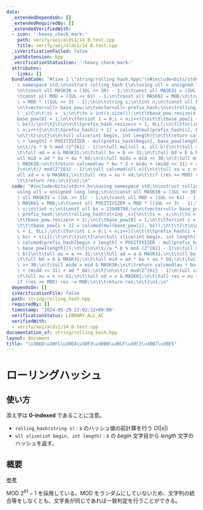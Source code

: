 ```yaml
---
data:
  _extendedDependsOn: []
  _extendedRequiredBy: []
  _extendedVerifiedWith:
  - icon: ':heavy_check_mark:'
    path: verify/aoj/alds1/14_B.test.cpp
    title: verify/aoj/alds1/14_B.test.cpp
  _isVerificationFailed: false
  _pathExtension: hpp
  _verificationStatusIcon: ':heavy_check_mark:'
  attributes:
    links: []
  bundledCode: "#line 1 \"string/rolling_hash.hpp\"\n#include<bits/stdc++.h>\nusing\
    \ namespace std;\n\nstruct rolling_hash {\n\tusing ull = unsigned long long;\n\
    \n\tconst ull MASK30 = (1UL << 30) - 1;\n\tconst ull MASK31 = (1UL << 31) - 1;\n\
    \tconst ull MOD = (1UL << 61) - 1;\n\tconst ull MASK61 = MOD;\n\tconst ull POSITIVIZER\
    \ = MOD * ((1UL << 3) - 1);\n\n\tstring s;\n\tint n;\n\tconst ull bs = 23948798;\n\
    \n\tvector<ull> base_pow;\n\tvector<ull> prefix_hash;\n\n\trolling_hash(string\
    \ _s){\n\t\ts = _s;\n\t\tn = int(s.size());\n\t\tbase_pow.resize(n + 1);\n\t\t\
    base_pow[0] = 1;\n\t\tfor(int i = 0;i < n;i++){\n\t\t\tbase_pow[i + 1] = calcmod(mul(base_pow[i],\
    \ bs));\n\t\t}\t\n\n\t\tprefix_hash.resize(n + 1, 0LL);\n\t\tfor(int i = 0;i <\
    \ n;i++){\n\t\t\tprefix_hash[i + 1] = calcmod(mul(prefix_hash[i], bs) + s[i]);\t\
    \n\t\t}\n\t}\n\n\tull slice(int begin, int length){\n\t\treturn calcmod(prefix_hash[begin\
    \ + length] + POSITIVIZER - mul(prefix_hash[begin], base_pow[length]));\n\t}\n\
    \n\t//a * b % mod (2^{61} - 1)\n\tull mul(ull a, ull b){\n\t\tull au = a >> 31;\n\
    \t\tull ad = a & MASK31;\n\t\tull bu = b >> 31;\n\t\tull bd = b & MASK31;\n\t\t\
    ull mid = ad * bu + au * bd;\n\t\tull midu = mid >> 30;\n\t\tull midd = mid &\
    \ MASK30;\n\t\treturn calcmod(au * bu * 2 + midu + (midd << 31) + ad * bd);\n\t\
    }\n\n\t// mod(2^{61} - 1)\n\tull calcmod(ull x){\n\t\tull xu = x >> 61;\n\t\t\
    ull xd = x & MASK61;\n\t\tull res = xu + xd;\n\t\tif (res >= MOD) res -= MOD;\n\
    \t\treturn res;\n\t}\n};\n"
  code: "#include<bits/stdc++.h>\nusing namespace std;\n\nstruct rolling_hash {\n\t\
    using ull = unsigned long long;\n\n\tconst ull MASK30 = (1UL << 30) - 1;\n\tconst\
    \ ull MASK31 = (1UL << 31) - 1;\n\tconst ull MOD = (1UL << 61) - 1;\n\tconst ull\
    \ MASK61 = MOD;\n\tconst ull POSITIVIZER = MOD * ((1UL << 3) - 1);\n\n\tstring\
    \ s;\n\tint n;\n\tconst ull bs = 23948798;\n\n\tvector<ull> base_pow;\n\tvector<ull>\
    \ prefix_hash;\n\n\trolling_hash(string _s){\n\t\ts = _s;\n\t\tn = int(s.size());\n\
    \t\tbase_pow.resize(n + 1);\n\t\tbase_pow[0] = 1;\n\t\tfor(int i = 0;i < n;i++){\n\
    \t\t\tbase_pow[i + 1] = calcmod(mul(base_pow[i], bs));\n\t\t}\t\n\n\t\tprefix_hash.resize(n\
    \ + 1, 0LL);\n\t\tfor(int i = 0;i < n;i++){\n\t\t\tprefix_hash[i + 1] = calcmod(mul(prefix_hash[i],\
    \ bs) + s[i]);\t\n\t\t}\n\t}\n\n\tull slice(int begin, int length){\n\t\treturn\
    \ calcmod(prefix_hash[begin + length] + POSITIVIZER - mul(prefix_hash[begin],\
    \ base_pow[length]));\n\t}\n\n\t//a * b % mod (2^{61} - 1)\n\tull mul(ull a, ull\
    \ b){\n\t\tull au = a >> 31;\n\t\tull ad = a & MASK31;\n\t\tull bu = b >> 31;\n\
    \t\tull bd = b & MASK31;\n\t\tull mid = ad * bu + au * bd;\n\t\tull midu = mid\
    \ >> 30;\n\t\tull midd = mid & MASK30;\n\t\treturn calcmod(au * bu * 2 + midu\
    \ + (midd << 31) + ad * bd);\n\t}\n\n\t// mod(2^{61} - 1)\n\tull calcmod(ull x){\n\
    \t\tull xu = x >> 61;\n\t\tull xd = x & MASK61;\n\t\tull res = xu + xd;\n\t\t\
    if (res >= MOD) res -= MOD;\n\t\treturn res;\n\t}\n};\n"
  dependsOn: []
  isVerificationFile: false
  path: string/rolling_hash.hpp
  requiredBy: []
  timestamp: '2024-05-29 13:02:12+09:00'
  verificationStatus: LIBRARY_ALL_AC
  verifiedWith:
  - verify/aoj/alds1/14_B.test.cpp
documentation_of: string/rolling_hash.hpp
layout: document
title: "\u30ED\u30FC\u30EA\u30F3\u30B0\u30CF\u30C3\u30B7\u30E5"
---
```


# ローリングハッシュ

## 使い方

添え字は **0-indexed** であることに注意。

- ``rolling_hash(string s)`` : $s$ のハッシュ値の前計算を行う $O(\lvert s \rvert)$
- ``ull slice(int begin, int length)`` : $s$ の $begin$ 文字目から $length$ 文字のハッシュを返す。

## 概要

[参考](https://qiita.com/keymoon/items/11fac5627672a6d6a9f6)

MOD $2^{61}-1$ を採用している。MOD をランダムにしていないため、文字列の統合等をしなくとも、文字長が同じであれば一致判定を行うことができる。
